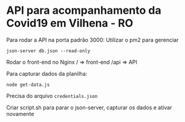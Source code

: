 # API para acompanhamento da Covid19 em Vilhena - RO

Para rodar a API na porta padrão 3000:
Utilizar o pm2 para gerenciar
```
json-server db.json --read-only
```

Rodar o front-end no Nginx
/ => front-end
/api => API

Para capturar dados da planilha:
```
node get-data.js
```
Precisa do arquivo `credentials.json`

Criar script.sh para parar o json-server, capturar os dados e ativar novamente
